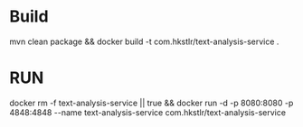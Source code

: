 # Build
mvn clean package && docker build -t com.hkstlr/text-analysis-service .

# RUN

docker rm -f text-analysis-service || true && docker run -d -p 8080:8080 -p 4848:4848 --name text-analysis-service com.hkstlr/text-analysis-service 